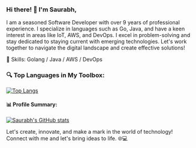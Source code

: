 ### Hi there! 👋 I'm Saurabh,
I am a seasoned Software Developer with over 9 years of professional experience. I specialize in languages such as Go, Java, and have a keen interest in areas like IoT, AWS, and DevOps. I excel in problem-solving and stay dedicated to staying current with emerging technologies. Let's work together to navigate the digital landscape and create effective solutions!

🚀 Skills: Golang / Java / AWS / DevOps
### 🔍 Top Languages in My Toolbox:

[![Top Langs](https://github-readme-stats.vercel.app/api/top-langs/?username=belwals&hide_progress=true&show_icons=true&theme=radical)](https://github-readme-stats.vercel.app/api/top-langs/?username=belwals&hide_progress=true&show_icons=true&theme=radical)

#### 📊 Profile Summary:
[![Saurabh's GitHub stats](https://github-readme-stats.vercel.app/api?username=belwals&show_icons=true&theme=radical)](https://github-readme-stats.vercel.app/api?username=belwals&show_icons=true&theme=radical)

Let's create, innovate, and make a mark in the world of technology! Connect with me and let's bring ideas to life. 🌐💻

<!--
- 👯 I’m looking to collaborate on ...
- 🤔 I’m looking for help with ...
- 💬 Ask me about ...
- 📫 How to reach me: ...
- 😄 Pronouns: ...
- ⚡ Fun fact: ...
-->
